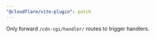 ```yaml
---
"@cloudflare/vite-plugin": patch
---
```


Only forward `/cdn-cgi/handler/` routes to trigger handlers.
